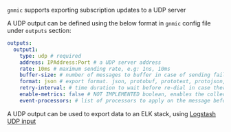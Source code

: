 `gnmic` supports exporting subscription updates to a UDP server

A UDP output can be defined using the below format in `gnmic` config file under `outputs` section:

```yaml
outputs:
  output1:
    type: udp # required
    address: IPAddress:Port # a UDP server address 
    rate: 10ms # maximum sending rate, e.g: 1ns, 10ms
    buffer-size: # number of messages to buffer in case of sending failure
    format: json # export format. json, protobuf, prototext, protojson, event
    retry-interval: # time duration to wait before re-dial in case there is a failure
    enable-metrics: false # NOT IMPLEMENTED boolean, enables the collection and export (via prometheus) of output specific metrics
    event-processors: # list of processors to apply on the message before writing
```

A UDP output can be used to export data to an ELK stack, using [Logstash UDP input](https://www.elastic.co/guide/en/logstash/current/plugins-inputs-udp.html)
